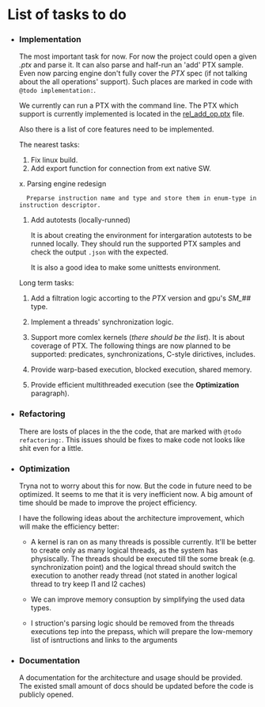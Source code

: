 # List of tasks to do


- ### Implementation

    The most important task for now. For now the project could open a given _.ptx_ and parse it. It can also parse and half-run an 'add' PTX sample.
    Even now parcing engine don't fully cover the _PTX_ spec (if not talking about the all operations' support). Such places are marked in code with `@todo implementation:`.

    We currently can run a PTX with the command line. The PTX which support is currently implemented is located in the [rel_add_op.ptx](.\ext\cuda_ptx_samples\rel_add_op.ptx) file.

    Also there is a list of core features need to be implemented.

    The nearest tasks:

    1. Fix linux build.
    1. Add export function for connection from ext native SW.

    x. Parsing engine redesign

        Preparse instruction name and type and store them in enum-type in instruction descriptor.

    1. Add autotests (locally-runned)

        It is about creating the environment for intergaration autotests to be runned locally. They should run the supported PTX samples and check the output `.json` with the expected.

        It is also a good idea to make some unittests environment.

    Long term tasks:

    1. Add a filtration logic accorting to the _PTX_ version and gpu's _SM\_##_ type.

    1. Implement a threads' synchronization logic.

    1. Support more comlex kernels (_there should be the list_). It is about coverage of PTX. The following things are now planned to be supported: predicates, synchronizations, C-style dirictives, includes.

    1. Provide warp-based execution, blocked execution, shared memory.

    1. Provide efficient multithreaded execution (see the **Optimization** paragraph).


- ### Refactoring

    There are losts of places in the the code, that are marked with `@todo refactoring:`. This issues should be fixes to make code not looks like shit even for a little.


- ### Optimization

    Tryna not to worry about this for now. But the code in future need to be optimized. It seems to me that it is very inefficient now. A big amount of time should be made to improve the project efficiency.

    I have the following ideas about the architecture improvement, which will make the efficiency better:

    - A kernel is ran on as many threads is possible currently. It'll be better to create only as many logical threads, as the system has physiscally. The threads should be executed till the some break (e.g. synchronization point) and the logical thread should switch the execution to another ready thread (not stated in another logical thread to try keep l1 and l2 caches)

    - We can improve memory consuption by simplifying the used data types.

    - I struction's parsing logic should be removed from the threads executions tep into the prepass, which will prepare the low-memory list of isntructions and links to the arguments


- ### Documentation

    A documentation for the architecture and usage should be provided. The existed small amount of docs should be updated before the code is publicly opened.
